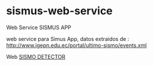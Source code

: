 # sismus-web-service
Web Service SISMUS APP

web service para Simus App, datos extraidos de : 
http://www.igepn.edu.ec/portal/ultimo-sismo/events.xml

Web
<a href="http://www.luchohero.com/sismus-sismo-detector/">SISMO DETECTOR</a>
